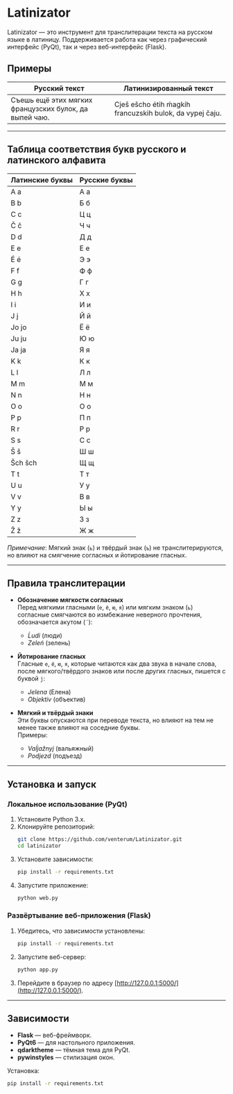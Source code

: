 # Latinizator

Latinizator — это инструмент для транслитерации текста на русском языке в латиницу. Поддерживается работа как через графический интерфейс (PyQt), так и через веб-интерфейс (Flask).

## Примеры

| Русский текст                                  | Латинизированный текст                                  |
|------------------------------------------------|-------------------------------------------------------|
| Съешь ещё этих мягких французских булок, да выпей чаю. | Cješ ešcho étih ḿagkih francuzskih bulok, da vypej čaju. |

---

## Таблица соответствия букв русского и латинского алфавита

| Латинские буквы | Русские буквы |
|-----------------|---------------|
| A a             | А а           |
| B b             | Б б           |
| C c             | Ц ц           |
| Č č             | Ч ч           |
| D d             | Д д           |
| E e             | Е е           |
| É é             | Э э           |
| F f             | Ф ф           |
| G g             | Г г           |
| H h             | Х х           |
| I i             | И и           |
| J j             | Й й           |
| Jo jo           | Ё ё           |
| Ju ju           | Ю ю           |
| Ja ja           | Я я           |
| K k             | К к           |
| L l             | Л л           |
| M m             | М м           |
| N n             | Н н           |
| O o             | О о           |
| P p             | П п           |
| R r             | Р р           |
| S s             | С с           |
| Š š             | Ш ш           |
| Šch šch         | Щ щ           |
| T t             | Т т           |
| U u             | У у           |
| V v             | В в           |
| Y y             | Ы ы           |
| Z z             | З з           |
| Ž ž             | Ж ж           |

*Примечание*: Мягкий знак (`ь`) и твёрдый знак (`ъ`) не транслитерируются, но влияют на смягчение согласных и йотирование гласных.

---

## Правила транслитерации

- **Обозначение мягкости согласных**  
   Перед мягкими гласными (`е`, `ё`, `ю`, `я`) или мягким знаком (`ь`) согласные смягчаются во измбежание неверного прочтения, обозначается акутом (`´`):  
   - *Ĺudi* (люди)  
   - *Zeleń* (зелень)  

- **Йотирование гласных**  
   Гласные `е`, `ё`, `ю`, `я`, которые читаются как два звука в начале слова, после мягкого/твёрдого знаков или после других гласных, пишется с буквой `j`:  
   - *Jelena* (Елена)  
   - *Objektiv* (объектив)  

- **Мягкий и твёрдый знаки**  
   Эти буквы опускаются при переводе текста, но влияют на тем не менее также влияют на соседние буквы.  
   Примеры:  
   - *Vaĺjažnyj* (вальяжный)  
   - *Podjezd* (подъезд)

---

## Установка и запуск

### Локальное использование (PyQt)
1. Установите Python 3.x.
2. Клонируйте репозиторий:
   ```bash
   git clone https://github.com/venterum/Latinizator.git
   cd latinizator
   ```
3. Установите зависимости:
   ```bash
   pip install -r requirements.txt
   ```
4. Запустите приложение:
   ```bash
   python web.py
   ```

### Развёртывание веб-приложения (Flask)
1. Убедитесь, что зависимости установлены:
   ```bash
   pip install -r requirements.txt
   ```
2. Запустите веб-сервер:
   ```bash
   python app.py
   ```
3. Перейдите в браузер по адресу [http://127.0.0.1:5000/](http://127.0.0.1:5000/).

---

## Зависимости

- **Flask** — веб-фреймворк.
- **PyQt6** — для настольного приложения.
- **qdarktheme** — тёмная тема для PyQt.
- **pywinstyles** — стилизация окон.

Установка:
```bash
pip install -r requirements.txt
```
